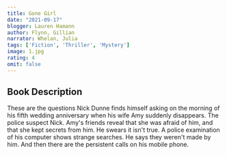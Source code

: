 ```yaml
---
title: Gone Girl
date: "2021-09-17"
blogger: Lauren Hamann
author: Flynn, Gillian
narrator: Whelan, Julia
tags: ['Fiction', 'Thriller', 'Mystery']
image: 1.jpg
rating: 4
omit: false
---
```




## Book Description

These are the questions Nick Dunne finds himself asking on the morning of his fifth wedding anniversary when his wife Amy suddenly disappears. The police suspect Nick. Amy's friends reveal that she was afraid of him, and that she kept secrets from him. He swears it isn't true. A police examination of his computer shows strange searches. He says they weren't made by him. And then there are the persistent calls on his mobile phone.